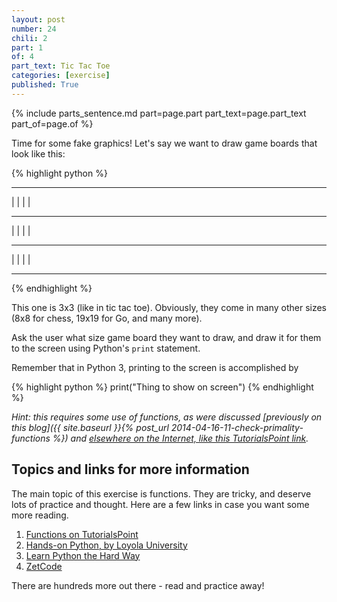 ```yaml
---
layout: post
number: 24
chili: 2
part: 1
of: 4
part_text: Tic Tac Toe
categories: [exercise]
published: True
---
```


{% include parts_sentence.md part=page.part part_text=page.part_text part_of=page.of %}

Time for some fake graphics! Let's say we want to draw game boards that look like this: 

{% highlight python %}
 --- --- --- 
|   |   |   | 
 --- --- ---  
|   |   |   | 
 --- --- ---  
|   |   |   | 
 --- --- --- 
{% endhighlight %}

This one is 3x3 (like in tic tac toe). Obviously, they come in many other sizes (8x8 for chess, 19x19 for Go, and many more).

Ask the user what size game board they want to draw, and draw it for them to the screen using Python's `print` statement. 

Remember that in Python 3, printing to the screen is accomplished by

{% highlight python %}
  print("Thing to show on screen")
{% endhighlight %}

_Hint: this requires some use of functions, as were discussed [previously on this blog]({{ site.baseurl }}{% post_url 2014-04-16-11-check-primality-functions %}) and [elsewhere on the Internet, like this TutorialsPoint link](http://www.tutorialspoint.com/python/python_functions.htm)._

## Topics and links for more information

The main topic of this exercise is functions. They are tricky, and deserve lots of practice and thought. Here are a few links in case you want some more reading.

1. [Functions on TutorialsPoint](http://www.tutorialspoint.com/python/python_functions.htm)
2. [Hands-on Python, by Loyola University](http://anh.cs.luc.edu/python/hands-on/3.1/handsonHtml/functions.html)
3. [Learn Python the Hard Way](http://learnpythonthehardway.org/book/ex21.html)
4. [ZetCode](http://zetcode.com/lang/python/functions/)

There are hundreds more out there - read and practice away!
